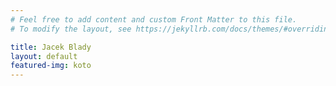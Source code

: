 ```yaml
---
# Feel free to add content and custom Front Matter to this file.
# To modify the layout, see https://jekyllrb.com/docs/themes/#overriding-theme-defaults

title: Jacek Blady
layout: default
featured-img: koto
---
```

